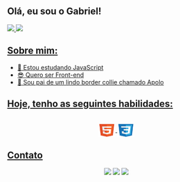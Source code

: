## Olá, eu sou o Gabriel! 

<div>
  <a href="https://github.com/gabrielcardosodev">
  <img height="160em" src="https://github-readme-stats.vercel.app/api?username=gabrielcardosodev&show_icons=true&theme=dark&include_all_commits=true&count_private=true"/>
  <img height="160em" src="https://github-readme-stats.vercel.app/api/top-langs/?username=gabrielcardosodev&layout=compact&langs_count=7&theme=dark"/>
</div>

## Sobre mim:
- 🌱 Estou estudando JavaScript
- 😎 Quero ser Front-end
- 🐶 Sou pai de um lindo border collie chamado Apolo

  
 ## Hoje, tenho as seguintes habilidades:
  <div style="display: inline_block" align="center"><br>
  <img align="center" alt="HTML" height="30" width="40" src="https://raw.githubusercontent.com/devicons/devicon/master/icons/html5/html5-original.svg">
  <img align="center" alt="CSS" height="30" width="40" src="https://raw.githubusercontent.com/devicons/devicon/master/icons/css3/css3-original.svg">
</div>
  
 ## Contato
<div align="center">
  <a height="40" href="https://www.instagram.com/cardjoso" target="blank"><img src="https://img.shields.io/badge/-Instagram-%23E4405F?style=for-the-badge&logo=instagram&logoColor=white"></a>
  <a height="40" href="https://www.linkedin.com/in/gabrielcardosodev" target="blank"><img src="https://img.shields.io/badge/-LinkedIn-%230077B5?style=for-the-badge&logo=linkedin&logoColor=white"></a> 
  <a height="40" href="https://www.twitter.com/cardjoso" target="blank"><img src="https://img.shields.io/badge/Twitter-1DA1F2?style=for-the-badge&logo=twitter&logoColor=white"></a>
</div>
